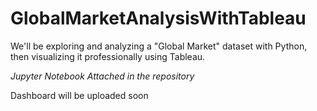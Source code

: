 # GlobalMarketAnalysisWithTableau
We'll be exploring and analyzing a "Global Market" dataset with Python, then visualizing it professionally using Tableau.

_Jupyter Notebook Attached in the repository_


Dashboard will be uploaded soon 
